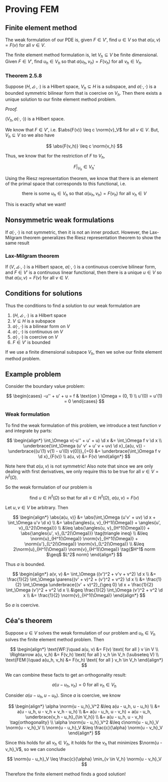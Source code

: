 # Proving FEM

$$
\newcommand{\x}{\mathbf x}
\newcommand{\y}{\mathbf y}
\newcommand{\f}{\mathbf f}
\newcommand{\j}{\mathbf j}
\newcommand{\n}{\mathbf n}
\newcommand{\v}{\mathbf v}
\newcommand{\U}{\mathbf U}
\newcommand{\abs}[1]{\left\lvert #1 \right\rvert}
\newcommand{\norm}[1]{\big\lVert #1 \big\rVert}
\newcommand{\parens}[1]{\left( #1 \right)}
\newcommand{\brackets}[1]{\left[ #1 \right]}
\newcommand{\angles}[1]{\left\langle #1 \right\rangle}
\newcommand{\curlies}[1]{\left\lbrace #1 \right\rbrace}
\newcommand{\inv}[1]{#1^{-1}}
\newcommand{\d}{\, \text{d}}
\newcommand{\dbyd}[2]{\frac{\d #1}{\d #2}}
\newcommand{\partials}[2]{\frac{\partial #1}{\partial #2}}
\newcommand{\BigO}{\mathcal O}
\newcommand{\disclapl}[1][]{\partial_{#1} \overline \partial_{#1}}
\newcommand{\Domain}{\overline \Omega}
\DeclareMathOperator{\span}{span}
\DeclareMathOperator{\ess}{ess}
\DeclareMathOperator{\supp}{supp}
$$

## Finite element method

The weak formulation of our PDE is, given $F \in V'$, find $u \in V$ so that $a(u, v) = F(v)$ for all $v \in V$.

The finite element method formulation is, let $V_h \subseteq V$ be finite dimensional. Given $F \in V'$, find $u_h \in V_h$ so that $a(u_h, v_h) = F(v_h)$ for all $v_h \in V_h$.

### Theorem 2.5.8

Suppose $(H, \angles{\cdot, \cdot})$ is a Hilbert space, $V_h \subseteq H$ is a subspace, and $a(\cdot, \cdot)$ is a bounded symmetric bilinear form that is coercive on $V_h$. Then there exists a unique solution to our finite element method problem.

*Proof.*

$(V_h, a(\cdot, \cdot))$ is a Hilbert space.

We know that $F \in V'$, i.e. $\abs{F(v)} \leq c \norm{v}_V$ for all $v \in V$. But, $V_h \subseteq V$ so we also have

$$
\abs{F(v_h)} \leq c \norm{v_h}
$$

Thus, we know that for the restriction of $F$ to $V_h$,

$$
F \big \vert_{V_h} \in V_h'
$$

Using the Riesz representation theorem, we know that there is an element of the primal space that corresponds to this functional, i.e.

$$
\text{there is some } u_h \in V_h \text{ so that } a(u_h, v_h) = F(v_h) \text{ for all } v_h \in V
$$

This is exactly what we want!

## Nonsymmetric weak formulations

If $a(\cdot, \cdot)$ is not symmetric, then it is not an inner product. However, the Lax-Milgram theorem generalizes the Riesz representation theorem to show the same result

### Lax-Milgram theorem

If $(V, \angles{\cdot, \cdot})$ is a Hilbert space, $a(\cdot, \cdot)$ is a continuous coercive bilinear form, and $F \in V'$ is a continuous linear functional, then there is a unique $u \in V$ so that $a(u, v) = F(v)$ for all $v \in V$.

## Conditions for solutions

Thus the conditions to find a solution to our weak formulation are

1. $(H, \angles{\cdot, \cdot})$ is a Hilbert space
2. $V \subseteq H$ is a subspace
3. $a(\cdot, \cdot)$ is a bilinear form on $V$
4. $a(\cdot, \cdot)$ is continuous on $V$
5. $a(\cdot, \cdot)$ is coercive on $V$​
6. $F \in V'$ is bounded

If we use a finite dimensional subspace $V_h$, then we solve our finite element method problem.

## Example problem

Consider the boundary value problem:

$$
\begin{cases}
-u'' + u' + u = f & \text{on } \Omega = (0, 1) \\
u'(0) = u'(1) = 0
\end{cases}
$$

### Weak formulation

To find the weak formulation of this problem, we introduce a test function $v$ and integrate by parts:

$$
\begin{align*}
\int_\Omega v(-u'' + u' + u) \d x &= \int_\Omega f v \d x \\
\underbrace{\int_\Omega (u' v' + u' v + uv) \d x}_{a(u, v)} - \underbrace{(u'(1) v(1) - u'(0) v(0))}_{=0} &= \underbrace{\int_\Omega f v \d x}_{F(v)} \\
a(u, v) &= F(v)
\end{align*}
$$

Note here that $a(u, v)$ is not symmetric! Also note that since we are only dealing with first derivatives, we only require this to be true for all $v \in V = H^1(\Omega)$.

So the weak formulation of our problem is

$$
\text{find } u \in H^1(\Omega) \text{ so that for all } v \in H^1(\Omega) \text{, } a(u, v) = F(v)
$$

Let $u, v \in V$ be arbitrary. Then

$$
\begin{align*}
\abs{a(u, v)} &= \abs{\int_\Omega (u'v' + uv) \d x + \int_\Omega u'v \d x} \\
&= \abs{\angles{u, v}_{H^1(\Omega)} + \angles{u', v}_{L^2(\Omega)}} \\
&\leq \abs{\angles{u, v}_{H^1(\Omega)}} + \abs{\angles{u', v}_{L^2(\Omega)}} \tag{triangle ineq} \\
&\leq \norm{u}_{H^1(\Omega)} \norm{v}_{H^1(\Omega)} + \norm{u'}_{L^2(\Omega)} \norm{v}_{L^2(\Omega)} \\
&\leq 2\norm{u}_{H^1(\Omega)} \norm{v}_{H^1(\Omega)} \tag{$H^1$ norm $\geq$ $L^2$ norm}
\end{align*}
$$

Thus $a$ is bounded.

$$
\begin{align*}
a(v, v) &= \int_\Omega ((v')^2 + v'v + v^2) \d x \\
&= \frac{1}{2} \int_\Omega \parens{(v' + v)^2 + (v')^2 + v^2} \d x \\
&= \frac{1}{2} \int_\Omega \underbrace{(v' + v)^2}_{\geq 0} \d x + \frac{1}{2} \int_\Omega (v')^2 + v^2 \d x \\
&\geq \frac{1}{2} \int_\Omega (v')^2 + v^2 \d x \\
&= \frac{1}{2} \norm{v}_{H^1(\Omega)}
\end{align*}
$$

So $a$ is coercive.

## Céa's theorem

Suppose $u \in V$ solves the weak formulation of our problem and $u_h \in V_h$ solves the finite element method problem. Then

$$
\begin{align*}
\text{WF:}\quad a(u, v) &= F(v) \text{ for all } v \in V \\
\Rightarrow a(u, v_h) &= F(v_h) \text{ for all } v_h \in V_h (\subseteq V) \\
\text{FEM:}\quad a(u_h, v_h) &= F(v_h) \text{ for all } v_h \in V_h
\end{align*}
$$

We can combine these facts to get an orthogonality result:

$$
a(u - u_h, v_h) = 0 \text{ for all } v_h \in V_h
$$

Consider $a(u - u_h, u - u_h)$. Since $a$ is coercive, we know

$$
\begin{align*}
\alpha \norm{u - u_h}_V^2 &\leq a(u - u_h, u - u_h) \\
&= a(u - u_h, u - v_h + v_h - u_h) \\
&= a(u - u_h, u - v_h) + a(u - u_h, \underbrace{v_h - u_h}_{\in V_h}) \\
&= a(u - u_h, u - v_h) \tag{orthogonality} \\
\alpha \norm{u - u_h}_V^2 &\leq c\norm{u - u_h}_V \norm{u - v_h}_V \\
\norm{u - u_h}_V &\leq \frac{c}{\alpha} \norm{u - v_h}_V
\end{align*}
$$

Since this holds for all $v_h \in V_h$, it holds for the $v_h$ that minimizes $\norm{u - v_h}_V$, so we can conclude

$$
\norm{u - u_h}_V \leq \frac{c}{\alpha} \min_{v \in V_h} \norm{u - v_h}_V
$$

Therefore the finite element method finds a good solution!

